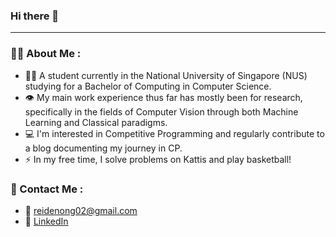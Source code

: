 ### Hi there 👋

---
### 👨‍💻 About Me :
- 👨‍🎓 A student currently in the National University of Singapore (NUS) studying for a Bachelor of Computing in Computer Science.
- 👁️ My main work experience thus far has mostly been for research, specifically in the fields of Computer Vision through both Machine Learning and Classical paradigms.
- 💻 I'm interested in Competitive Programming and regularly contribute to a blog documenting my journey in CP.
- ⚡ In my free time, I solve problems on Kattis and play basketball!

### 👋 Contact Me :
- 📧 reidenong02@gmail.com
- 🔷 [LinkedIn](https://www.linkedin.com/in/reiden-ong-05b613208)

